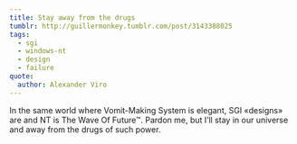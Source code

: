```yaml
---
title: Stay away from the drugs
tumblr: http://guillermonkey.tumblr.com/post/3143388025
tags:
  - sgi
  - windows-nt
  - design
  - failure
quote:
  author: Alexander Viro
---
```


In the same world where Vomit-Making System is elegant, SGI «designs» are and NT is The Wave Of Future™. Pardon me, but I’ll stay in our universe and away from the drugs of such power.
